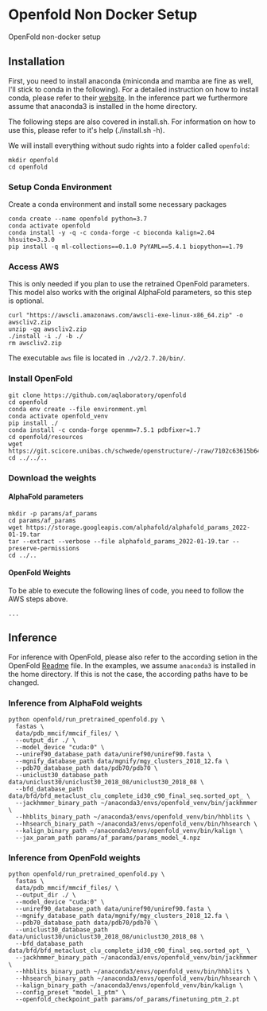 # Openfold Non Docker Setup
OpenFold non-docker setup

## Installation

First, you need to install anaconda (miniconda and mamba are fine as well, I'll stick to conda in the following). For a detailed instruction on how to install conda, please refer to their [website](https://docs.anaconda.com/anaconda/install/). In the inference part we furthermore assume that anaconda3 is installed in the home directory.

The following steps are also covered in install.sh. For information on how to use this, please refer to it's help (./install.sh -h).

We will install everything without sudo rights into a folder called `openfold`:

```shell
mkdir openfold
cd openfold
```

### Setup Conda Environment

Create a conda environment and install some necessary packages

```shell
conda create --name openfold python=3.7
conda activate openfold
conda install -y -q -c conda-forge -c bioconda kalign=2.04 hhsuite=3.3.0
pip install -q ml-collections==0.1.0 PyYAML==5.4.1 biopython==1.79
```

### Access AWS

This is only needed if you plan to use the retrained OpenFold parameters. This model also works with the original AlphaFold parameters, so this step is optional.

```shell
curl "https://awscli.amazonaws.com/awscli-exe-linux-x86_64.zip" -o awscliv2.zip
unzip -qq awscliv2.zip
./install -i ./ -b ./
rm awscliv2.zip
```
The executable `aws` file is located in `./v2/2.7.20/bin/`.

### Install OpenFold

```shell
git clone https://github.com/aqlaboratory/openfold
cd openfold
conda env create --file environment.yml
conda activate openfold_venv
pip install ./
conda install -c conda-forge openmm=7.5.1 pdbfixer=1.7
cd openfold/resources
wget https://git.scicore.unibas.ch/schwede/openstructure/-/raw/7102c63615b64735c4941278d92b554ec94415f8/modules/mol/alg/src/stereo_chemical_props.txt
cd ../../..
```

### Download the weights

#### AlphaFold parameters
```shell
mkdir -p params/af_params
cd params/af_params
wget https://storage.googleapis.com/alphafold/alphafold_params_2022-01-19.tar
tar --extract --verbose --file alphafold_params_2022-01-19.tar --preserve-permissions
cd ../..
```

#### OpenFold Weights

To be able to execute the following lines of code, you need to follow the AWS steps above.

```shell
...
```

## Inference

For inference with OpenFold, please also refer to the according setion in the OpenFold [Readme](https://github.com/aqlaboratory/openfold#inference) file. In the examples, we assume `anaconda3` is installed in the home directory. If this is not the case, the according paths have to be changed.

### Inference from AlphaFold weights

```shell
python openfold/run_pretrained_openfold.py \
  fastas \
  data/pdb_mmcif/mmcif_files/ \
  --output_dir ./ \
  --model_device "cuda:0" \
  --uniref90_database_path data/uniref90/uniref90.fasta \
  --mgnify_database_path data/mgnify/mgy_clusters_2018_12.fa \
  --pdb70_database_path data/pdb70/pdb70 \
  --uniclust30_database_path data/uniclust30/uniclust30_2018_08/uniclust30_2018_08 \
  --bfd_database_path data/bfd/bfd_metaclust_clu_complete_id30_c90_final_seq.sorted_opt_ \
  --jackhmmer_binary_path ~/anaconda3/envs/openfold_venv/bin/jackhmmer \
  --hhblits_binary_path ~/anaconda3/envs/openfold_venv/bin/hhblits \
  --hhsearch_binary_path ~/anaconda3/envs/openfold_venv/bin/hhsearch \
  --kalign_binary_path ~/anaconda3/envs/openfold_venv/bin/kalign \
  --jax_param_path params/af_params/params_model_4.npz
```

### Inference from OpenFold weights

```shell
python openfold/run_pretrained_openfold.py \
  fastas \
  data/pdb_mmcif/mmcif_files/ \
  --output_dir ./ \
  --model_device "cuda:0" \
  --uniref90_database_path data/uniref90/uniref90.fasta \
  --mgnify_database_path data/mgnify/mgy_clusters_2018_12.fa \
  --pdb70_database_path data/pdb70/pdb70 \
  --uniclust30_database_path data/uniclust30/uniclust30_2018_08/uniclust30_2018_08 \
  --bfd_database_path data/bfd/bfd_metaclust_clu_complete_id30_c90_final_seq.sorted_opt_ \
  --jackhmmer_binary_path ~/anaconda3/envs/openfold_venv/bin/jackhmmer \
  --hhblits_binary_path ~/anaconda3/envs/openfold_venv/bin/hhblits \
  --hhsearch_binary_path ~/anaconda3/envs/openfold_venv/bin/hhsearch \
  --kalign_binary_path ~/anaconda3/envs/openfold_venv/bin/kalign \
  --config_preset "model_1_ptm" \
  --openfold_checkpoint_path params/of_params/finetuning_ptm_2.pt
```










